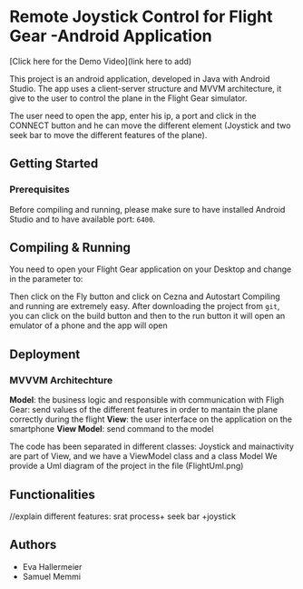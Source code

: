 # Remote Joystick Control for Flight Gear -Android Application
[Click here for the Demo Video](link here to add)

This project is an android application, developed in Java with Android Studio. The app uses a client-server structure and MVVM architecture, it give to the user to control the plane in the Flight Gear simulator.

The user need to open the app, enter his ip, a port and click in the CONNECT button and he can move the different element (Joystick and two seek bar to move the different features of the plane).

## Getting Started

### Prerequisites
Before compiling and running, please make sure to have installed Android Studio and to have available port: `6400`.

## Compiling & Running
You need to open your Flight Gear application on your Desktop and change in the parameter to:

Then click on the Fly button and click on Cezna and Autostart
Compiling and running are extremely easy. After downloading the project from `git`, you can click on the build button and then to the run button it will open an emulator of a phone and the app will open

## Deployment

### MVVVM Architechture

**Model**: the business logic and responsible with communication with Fligh Gear: send values of the different features in order to mantain the plane correctly during the flight
**View**: the user interface on the application on the smartphone
**View Model**: send command to the model

The code has been separated in different classes: Joystick and mainactivity are part of View, and we have a ViewModel class and a class Model
We provide a Uml diagram of the project in the file (FlightUml.png)

## Functionalities

//explain different features: srat process+ seek bar +joystick

## Authors
- Eva Hallermeier
- Samuel Memmi


